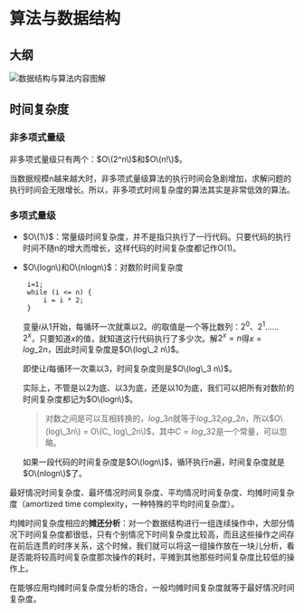# 算法与数据结构

## 大纲

![&#x6570;&#x636E;&#x7ED3;&#x6784;&#x4E0E;&#x7B97;&#x6CD5;&#x5185;&#x5BB9;&#x56FE;&#x89E3;](../.gitbook/assets/20190111143139656.jpg)

## 时间复杂度

### 非多项式量级

非多项式量级只有两个：$O\(2^n\)$和$O\(n!\)$。

当数据规模n越来越大时，非多项式量级算法的执行时间会急剧增加，求解问题的执行时间会无限增长。所以，非多项式时间复杂度的算法其实是非常低效的算法。

### 多项式量级

* $O\(1\)$：常量级时间复杂度，并不是指只执行了一行代码。只要代码的执行时间不随n的增大而增长，这样代码的时间复杂度都记作O\(1\)。
* $O\(logn\)和O\(nlogn\)$：对数阶时间复杂度

  ```text
   i=1;
   while (i <= n) {
       i = i * 2;
   }
  ```

  变量$i$从1开始，每循环一次就乘以2。$i$的取值是一个等比数列：$2^0、2^1 …… 2^x$，只要知道$x$的值，就知道这行代码执行了多少次。解$2^x=n$得$x=log\_2 n$，因此时间复杂度是$O\(log\_2 n\)$。

  即使让$i$每循环一次乘以3，时间复杂度则是$O\(log\_3 n\)$。

  实际上，不管是以2为底、以3为底，还是以10为底，我们可以把所有对数阶的时间复杂度都记为$O\(logn\)$。

  > 对数之间是可以互相转换的，$log\_3n$就等于$log\_32  _log\_2n$，所以$O\(log\_3n\) = O\(C_  log\_2n\)$，其中$C=log\_32$是一个常量，可以忽略。

  如果一段代码的时间复杂度是$O\(logn\)$，循环执行$n$遍，时间复杂度就是$O\(nlogn\)$了。

最好情况时间复杂度、最坏情况时间复杂度、平均情况时间复杂度、均摊时间复杂度（amortized time complexity，一种特殊的平均时间复杂度）。

均摊时间复杂度相应的**摊还分析**：对一个数据结构进行一组连续操作中，大部分情况下时间复杂度都很低，只有个别情况下时间复杂度比较高，而且这些操作之间存在前后连贯的时序关系，这个时候，我们就可以将这一组操作放在一块儿分析，看是否能将较高时间复杂度那次操作的耗时，平摊到其他那些时间复杂度比较低的操作上。

在能够应用均摊时间复杂度分析的场合，一般均摊时间复杂度就等于最好情况时间复杂度。

